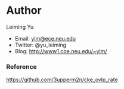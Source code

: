 # Author
Leiming Yu
* Email: ylm@ece.neu.edu
* Twitter: @yu_leiming
* Blog: http://www1.coe.neu.edu/~ylm/





### Reference
https://github.com/3upperm2n/cke_ovlp_rate
